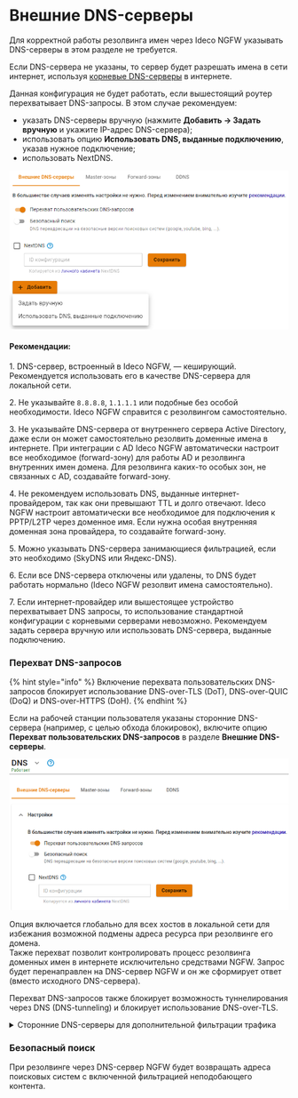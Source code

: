 # Внешние DNS-серверы 

Для корректной работы резолвинга имен через Ideco NGFW указывать DNS-серверы в этом разделе не требуется. 

Если DNS-сервера не указаны, то сервер будет разрешать имена в сети интернет, используя [корневые DNS-серверы](https://ru.wikipedia.org/wiki/%D0%9A%D0%BE%D1%80%D0%BD%D0%B5%D0%B2%D1%8B%D0%B5_%D1%81%D0%B5%D1%80%D0%B2%D0%B5%D1%80%D1%8B_DNS) в интернете. 

Данная конфигурация не будет работать, если вышестоящий роутер перехватывает DNS-запросы. В этом случае рекомендуем:

* указать DNS-серверы вручную (нажмите **Добавить -> Задать вручную** и укажите IP-адрес DNS-сервера);
* использовать опцию **Использовать DNS, выданные подключению**, указав нужное подключение;
* использовать NextDNS.

![](../../../.gitbook/assets/dns-external.png)

#### Рекомендации:

1\. DNS-сервер, встроенный в Ideco NGFW, — кеширующий. Рекомендуется использовать его в качестве DNS-сервера для локальной сети.

2\. Не указывайте `8.8.8.8`, `1.1.1.1` или подобные без особой необходимости. Ideco NGFW справится с резолвингом самостоятельно.

3\. Не указывайте DNS-сервера от внутреннего сервера Active Directory, даже если он может самостоятельно резолвить доменные имена в интернете. При интеграции с AD Ideco NGFW автоматически настроит все необходимое (forward-зону) для работы AD и резолвинга внутренних имен домена. Для резолвинга каких-то особых зон, не связанных с AD, создавайте forward-зону.

4\. Не рекомендуем использовать DNS, выданные интернет-провайдером, так как они превышают TTL и долго отвечают. Ideco NGFW настроит автоматически все необходимое для подключения к PPTP/L2TP через доменное имя. Если нужна особая внутренняя доменная зона провайдера, то создавайте forward-зону.

5\. Можно указывать DNS-сервера занимающиеся фильтрацией, если это необходимо (SkyDNS или Яндекс-DNS).

6\. Если все DNS-сервера отключены или удалены, то DNS будет работать нормально (Ideco NGFW резолвит имена самостоятельно).

7\. Если интернет-провайдер или вышестоящее устройство перехватывает DNS запросы, то использование стандартной конфигурации с корневыми серверами невозможно. Рекомендуем задать сервера вручную или использовать DNS-сервера, выданные подключению.

### Перехват DNS-запросов

{% hint style="info" %}
Включение перехвата пользовательских DNS-запросов блокирует использование DNS-over-TLS (DoT), DNS-over-QUIC (DoQ) и DNS-over-HTTPS (DoH).
{% endhint %}

Если на рабочей станции пользователя указаны сторонние DNS-сервера (например, с целью обхода блокировок), включите опцию **Перехват пользовательских DNS-запросов** в разделе **Внешние DNS-серверы**.

![](../../../.gitbook/assets/dns-external1.png)

Опция включается глобально для всех хостов в локальной сети для избежания возможной подмены адреса ресурса при резолвинге его домена. \
Также перехват позволит контролировать процесс резолвинга доменных имен в интернете исключительно средствами NGFW. Запрос будет перенаправлен на DNS-сервер NGFW и он же сформирует ответ (вместо исходного DNS-сервера). 

Перехват DNS-запросов также блокирует возможность туннелирования через DNS (DNS-tunneling) и блокирует использование DNS-over-TLS.

<details>

<summary>Сторонние DNS-серверы для дополнительной фильтрации трафика</summary>

* SkyDNS `193.58.251.251`;
* Yandex DNS `77.88.8.88`, `77.88.8.2`;
* Google DNS `8.8.8.8`, `8.8.4.4`;
* Open DNS `208.67.222.222`, `208.67.220.220`, `208.67.222.220`, `208.67.220.222`;
* Cloudflare DNS `1.1.1.1`, `1.0.0.1`.

</details>

### Безопасный поиск

При резолвинге через DNS-сервер NGFW будет возвращать адреса поисковых систем с включенной фильтрацией неподобающего контента.